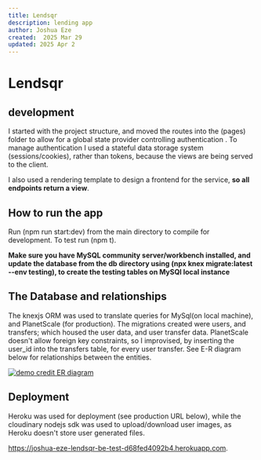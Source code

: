 ```yaml
---
title: Lendsqr
description: lending app
author: Joshua Eze
created:  2025 Mar 29
updated: 2025 Apr 2
---
```


Lendsqr
=========

## development
I started with the project structure, and moved the routes into the (pages) folder to allow for a global state provider controlling authentication . To manage authentication I used a stateful data storage system (sessions/cookies), rather than tokens, because the views are being served to the client.

I also used a rendering template to design a frontend for the service, __so all endpoints return a view__.

## How to run the app

Run (npm run start:dev) from the main directory to compile for development. To test run (npm t). 

__Make sure you have MySQL community server/workbench installed, and update the database from the db directory using (npx knex migrate:latest --env testing), to create the testing tables on MySQl local instance__

## The Database and relationships

The knexjs ORM was used to translate queries for MySql(on local machine), and PlanetScale (for production). The migrations created were users, and transfers; which housed the user data, and user transfer data. PlanetScale doesn't allow foreign key constraints, so I improvised, by inserting the user_id into the transfers table, for every user transfer. See E-R diagram below for relationships between the entities.

[![demo credit ER diagram](/demo_credit.drawio.png?raw=true)](#erdiagram)

## Deployment

Heroku was used for deployment (see production URL below), while the cloudinary nodejs sdk was used to upload/download user images, as Heroku doesn't store user generated files.

https://joshua-eze-lendsqr-be-test-d68fed4092b4.herokuapp.com.




